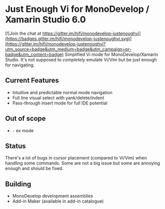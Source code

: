 # Just Enough Vi for MonoDevelop / Xamarin Studio 6.0

[![Join the chat at https://gitter.im/hifi/monodevelop-justenoughvi](https://badges.gitter.im/hifi/monodevelop-justenoughvi.svg)](https://gitter.im/hifi/monodevelop-justenoughvi?utm_source=badge&utm_medium=badge&utm_campaign=pr-badge&utm_content=badge)
Simplified Vi mode for MonoDevelop/Xamarin Studio. It's not supposed to *completely* emulate Vi/Vim but be just enough for navigating.

## Current Features

 * Intuitive and predictable normal mode navigation
 * Full line visual select with yank/delete/indent
 * Pass-through insert mode for full IDE potential

## Out of scope

 * `:` ex mode

## Status
  
There's a lot of bugs in cursor placement (compared to Vi/Vim) when handling some commands. Some are not a big issue but some are annoying enough and should be fixed.

## Building

 * MonoDevelop development assemblies
 * Add-in Maker (available in add-in catalogue)
